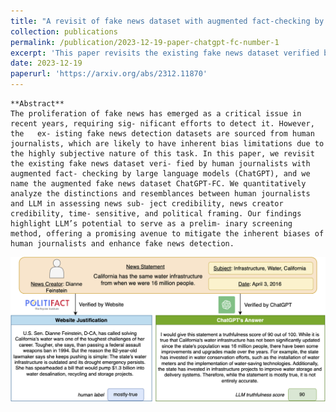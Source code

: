 ```yaml
---
title: "A revisit of fake news dataset with augmented fact-checking by chatgpt"
collection: publications
permalink: /publication/2023-12-19-paper-chatgpt-fc-number-1
excerpt: 'This paper revisits the existing fake news dataset verified by human journalists with augmented fact-checking by large language models (ChatGPT), and we name the augmented fake news dataset ChatGPT-FC.'
date: 2023-12-19
paperurl: 'https://arxiv.org/abs/2312.11870'
---
```


    **Abstract**
    The proliferation of fake news has emerged as a critical issue in recent years, requiring sig- nificant efforts to detect it. However, the   ex- isting fake news detection datasets are sourced from human journalists, which are likely to have inherent bias limitations due to the highly subjective nature of this task. In this paper, we revisit the existing fake news dataset veri- fied by human journalists with augmented fact- checking by large language models (ChatGPT), and we name the augmented fake news dataset ChatGPT-FC. We quantitatively analyze the distinctions and resemblances between human journalists and LLM in assessing news sub- ject credibility, news creator credibility, time- sensitive, and political framing. Our findings highlight LLM’s potential to serve as a prelim- inary screening method, offering a promising avenue to mitigate the inherent biases of human journalists and enhance fake news detection.


![!An Example of ChatGPT-FC Dataset.](../images/ChatGPT_FC_fig2_new_version.png)
